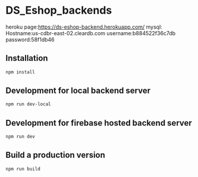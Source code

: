 # DS_Eshop_backends
heroku page:https://ds-eshop-backend.herokuapp.com/
mysql:
Hostname:us-cdbr-east-02.cleardb.com
username:b884522f36c7db
password:58f1db46
## Installation

```bash
npm install
```

## Development for local backend server

```bash
npm run dev-local
```

## Development for firebase hosted backend server

```bash
npm run dev
```

## Build a production version

```bash
npm run build
```
